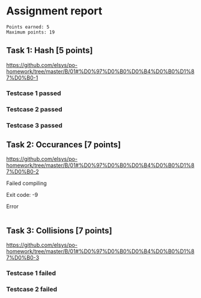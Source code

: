 # Assignment report
```
Points earned: 5
Maximum points: 19
```
## Task 1: Hash [5 points]
https://github.com/elsys/po-homework/tree/master/B/01#%D0%97%D0%B0%D0%B4%D0%B0%D1%87%D0%B0-1

### Testcase 1 passed
### Testcase 2 passed
### Testcase 3 passed
## Task 2: Occurances [7 points]
https://github.com/elsys/po-homework/tree/master/B/01#%D0%97%D0%B0%D0%B4%D0%B0%D1%87%D0%B0-2

Failed compiling

Exit code: -9

Error
```

```
## Task 3: Collisions [7 points]
https://github.com/elsys/po-homework/tree/master/B/01#%D0%97%D0%B0%D0%B4%D0%B0%D1%87%D0%B0-3

### Testcase 1 failed
### Testcase 2 failed
